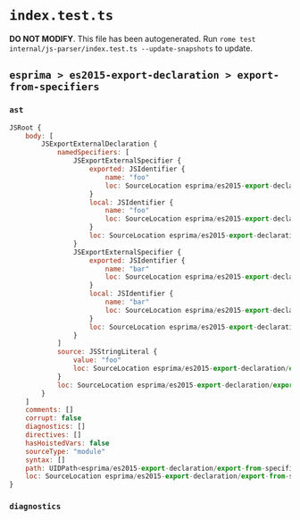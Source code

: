 # `index.test.ts`

**DO NOT MODIFY**. This file has been autogenerated. Run `rome test internal/js-parser/index.test.ts --update-snapshots` to update.

## `esprima > es2015-export-declaration > export-from-specifiers`

### `ast`

```javascript
JSRoot {
	body: [
		JSExportExternalDeclaration {
			namedSpecifiers: [
				JSExportExternalSpecifier {
					exported: JSIdentifier {
						name: "foo"
						loc: SourceLocation esprima/es2015-export-declaration/export-from-specifiers/input.js 1:8-1:11 (foo)
					}
					local: JSIdentifier {
						name: "foo"
						loc: SourceLocation esprima/es2015-export-declaration/export-from-specifiers/input.js 1:8-1:11 (foo)
					}
					loc: SourceLocation esprima/es2015-export-declaration/export-from-specifiers/input.js 1:8-1:11
				}
				JSExportExternalSpecifier {
					exported: JSIdentifier {
						name: "bar"
						loc: SourceLocation esprima/es2015-export-declaration/export-from-specifiers/input.js 1:13-1:16 (bar)
					}
					local: JSIdentifier {
						name: "bar"
						loc: SourceLocation esprima/es2015-export-declaration/export-from-specifiers/input.js 1:13-1:16 (bar)
					}
					loc: SourceLocation esprima/es2015-export-declaration/export-from-specifiers/input.js 1:13-1:16
				}
			]
			source: JSStringLiteral {
				value: "foo"
				loc: SourceLocation esprima/es2015-export-declaration/export-from-specifiers/input.js 1:23-1:28
			}
			loc: SourceLocation esprima/es2015-export-declaration/export-from-specifiers/input.js 1:0-1:29
		}
	]
	comments: []
	corrupt: false
	diagnostics: []
	directives: []
	hasHoistedVars: false
	sourceType: "module"
	syntax: []
	path: UIDPath<esprima/es2015-export-declaration/export-from-specifiers/input.js>
	loc: SourceLocation esprima/es2015-export-declaration/export-from-specifiers/input.js 1:0-2:0
}
```

### `diagnostics`

```

```
